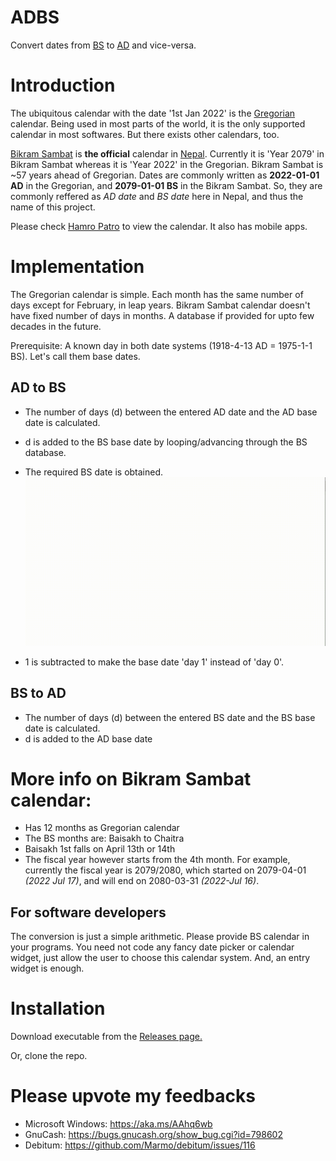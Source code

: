 # ADBS
Convert dates from [BS](https://www.wikiwand.com/en/Bikram_Sambat) to [AD](https://www.wikiwand.com/en/Gregorian_calendar) and vice-versa.

# Introduction
The ubiquitous calendar with the date '1st Jan 2022' is the [Gregorian](https://www.wikiwand.com/en/Gregorian_calendar) calendar. Being used in most parts of the world, it is the only supported calendar in most softwares. But there exists other calendars, too.

[Bikram Sambat](https://www.wikiwand.com/en/Bikram_Samvat) is **the official** calendar in [Nepal](https://www.wikiwand.com/en/Nepal). Currently it is 'Year 2079' in Bikram Sambat whereas it is 'Year 2022' in the Gregorian. Bikram Sambat is ~57 years ahead of Gregorian. Dates are commonly written as **2022-01-01 AD** in the Gregorian, and **2079-01-01 BS** in the Bikram Sambat. So, they are commonly reffered as *AD date* and *BS date* here in Nepal, and thus the name of this project.

Please check [Hamro Patro](https://www.hamropatro.com/) to view the calendar. It also has mobile apps. 

# Implementation
The Gregorian calendar is simple. Each month has the same number of days except for February, in leap years. Bikram Sambat calendar doesn't have fixed number of days in months. A database if provided for upto few decades in the future.

Prerequisite: A known day in both date systems (1918-4-13 AD = 1975-1-1 BS). Let's call them base dates.

## AD to BS
- The number of days (d) between the entered AD date and the AD base date is calculated.
- d is added to the BS base date by looping/advancing through the BS database.
- The required BS date is obtained.
![](ad2bs.gif)

- 1 is subtracted to make the base date 'day 1' instead of 'day 0'.

## BS to AD
- The number of days (d) between the entered BS date and the BS base date is calculated.
- d is added to the AD base date 

# More info on Bikram Sambat calendar:
- Has 12 months as Gregorian calendar
- The BS months are: Baisakh to Chaitra
- Baisakh 1st falls on April 13th or 14th
- The fiscal year however starts from the 4th month. For example, currently the fiscal year is 2079/2080, which started on 2079-04-01 *(2022 Jul 17)*, and will end on 2080-03-31 *(2022-Jul 16)*.

## For software developers
The conversion is just a simple arithmetic. Please provide BS calendar in your programs. You need not code any fancy date picker or calendar widget, just allow the user to choose this calendar system. And, an entry widget is enough.

# Installation
Download executable from the [Releases page.](https://github.com/pragyanone/adbs/releases)

Or, clone the repo.

# Please upvote my feedbacks 
- Microsoft Windows: https://aka.ms/AAhq6wb
- GnuCash: https://bugs.gnucash.org/show_bug.cgi?id=798602
- Debitum: https://github.com/Marmo/debitum/issues/116